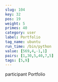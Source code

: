 ```yaml
---
slug: 104
key: 32
pos: 19
weight: 5
primes: 40
category: user
label: Portfolio
tag_name: ubuntu
run_time: /bin/python
value: [569,4,-1,1]
pairs: [1,30,5,40,7,5]
tags: [5,9]
---
```

participant Portfolio
